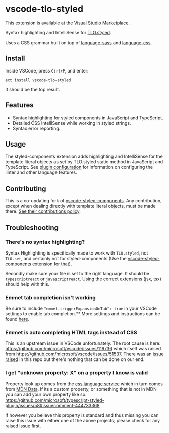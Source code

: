 # vscode-tlo-styled

This extension is available at the [Visual Studio Marketplace](https://marketplace.visualstudio.com/items?itemName=tjmora.vscode-tlo-styled).

Syntax highlighting and IntelliSense for [TLO.styled](https://github.com/tjmora/template-literal-object).

Uses a CSS grammar built on top of [language-sass](https://github.com/atom/language-sass) and [language-css](https://github.com/atom/language-css).

## Install

Inside VSCode, press `Ctrl+P`, and enter:

```
ext install vscode-tlo-styled
```

It should be the top result.

## Features

- Syntax highlighting for styled components in JavaScript and TypeScript.
- Detailed CSS IntelliSense while working in styled strings.
- Syntax error reporting.

## Usage

The styled-components extension adds highlighting and IntelliSense for the template literal objects as set by TLO.styled static method in JavaScript and TypeScript. See [plugin configuration](https://github.com/Microsoft/typescript-styled-plugin#configuration) for information on configuring the linter and other language features.

## Contributing

This is a co-updating fork of [vscode-styled-components](https://github.com/styled-components/vscode-styled-components). 
Any contribution, except when dealing directly with template literal objects, must be made there. 
[See their contributions policy](https://github.com/styled-components/vscode-styled-components/blob/master/CONTRIBUTING.md).

## Troubleshooting

### There's no syntax highlighting?

Syntax Highlighting is specifically made to work with `TLO.styled`, not `TLO.set`, and certainly 
not for styled-components (Use the [vscode-styled-components](https://marketplace.visualstudio.com/items?itemName=styled-components.vscode-styled-components) 
extension for that).

Secondly make sure your file is set to the right language. It should be `typescriptreact` or `javascriptreact`. Using the correct extensions (jsx, tsx) should help with this.

### Emmet tab completion isn't working

Be sure to include `"emmet.triggerExpansionOnTab": true` in your VSCode settings to enable tab completion.\*\* More settings and instructions can be found [here](https://code.visualstudio.com/docs/editor/emmet).

### Emmet is auto completing HTML tags instead of CSS

This is an upstream issue in VSCode unfortunately. The root cause is here: https://github.com/microsoft/vscode/issues/119736 which itself was raised from https://github.com/microsoft/vscode/issues/51537. There was an [issue raised](https://github.com/styled-components/vscode-styled-components/issues/191) in this repo but there's nothing that can be done on our end.

### I get "unknown property: X" on a property I know is valid

Property look up comes from the [css language service](https://github.com/microsoft/vscode-css-languageservice) which in turn comes from [MDN Data](https://github.com/mdn/data). If its a custom property, or something that is not in MDN you can add your own property like so: https://github.com/microsoft/typescript-styled-plugin/issues/58#issuecomment-444733368

If however you believe this property is standard and thus missing you can raise this issue with either one of the above projects; please check for any raised issue first.
